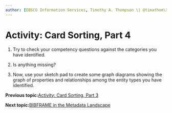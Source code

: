 ```yaml
---
author: [EBSCO Information Services, Timothy A. Thompson \| @timathom\[@indieweb.social\]]
---
```


# Activity: Card Sorting, Part 4

1.  Try to check your competency questions against the categories you have identified.

2.  Is anything missing?

3.  Now, use your sketch pad to create some graph diagrams showing the graph of properties and relationships among the entity types you have identified.


**Previous topic:**[Activity: Card Sorting, Part 3](../../day_1/lesson_4/activity_card_sorting_3.md)

**Next topic:**[BIBFRAME in the Metadata Landscape](../../day_1/lesson_5/topic_1/bibframe_in_the_metadata_landscape.md)

